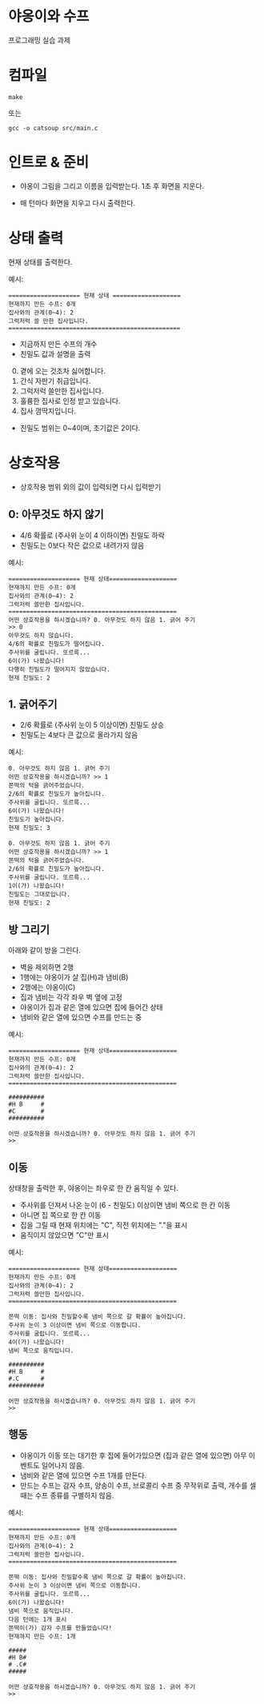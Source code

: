 # 야옹이와 수프

프로그래밍 실습 과제

# 컴파일

```
make
```

또는

```
gcc -o catsoup src/main.c
```

# 인트로 & 준비

- 야옹이 그림을 그리고 이름을 입력받는다. 1초 후 화면을 지운다.

- 매 턴마다 화면을 지우고 다시 출력한다.

# 상태 출력

현재 상태를 출력한다.

예시:

```
==================== 현재 상태 ===================
현재까지 만든 수프: 0개
집사와의 관계(0~4): 2
그럭저럭 쓸 만한 집사입니다.
================================================
```

- 지금까지 만든 수프의 개수
- 친밀도 값과 설명을 출력

0. 곁에 오는 것조차 싫어합니다.
1. 간식 자판기 취급입니다.
2. 그럭저럭 쓸만한 집사입니다.
3. 훌륭한 집사로 인정 받고 있습니다.
4. 집사 껌딱지입니다.

- 친밀도 범위는 0~4이며, 초기값은 2이다.

# 상호작용

- 상호작용 범위 외의 값이 입력되면 다시 입력받기

## 0: 아무것도 하지 않기

- 4/6 확률로 (주사위 눈이 4 이하이면) 친밀도 하락
- 친밀도는 0보다 작은 값으로 내려가지 않음

예시:

```
==================== 현재 상태===================
현재까지 만든 수프: 0개
집사와의 관계(0~4): 2
그럭저럭 쓸만한 집사입니다.
===============================================
어떤 상호작용을 하시겠습니까? 0. 아무것도 하지 않음 1. 긁어 주기
>> 0
아무것도 하지 않습니다.
4/6의 확률로 친밀도가 떨어집니다.
주사위를 굴립니다. 또르륵...
6이(가) 나왔습니다!
다행히 친밀도가 떨어지지 않았습니다.
현재 친밀도: 2
```

## 1. 긁어주기

- 2/6 확률로 (주사위 눈이 5 이상이면) 친밀도 상승
- 친밀도는 4보다 큰 값으로 올라가지 않음

예시:

```
0. 아무것도 하지 않음 1. 긁어 주기
어떤 상호작용을 하시겠습니까? >> 1
쫀떡의 턱을 긁어주었습니다.
2/6의 확률로 친밀도가 높아집니다.
주사위를 굴립니다. 또르륵...
6이(가) 나왔습니다!
친밀도가 높아집니다.
현재 친밀도: 3
```

```
0. 아무것도 하지 않음 1. 긁어 주기
어떤 상호작용을 하시겠습니까? >> 1
쫀떡의 턱을 긁어주었습니다.
2/6의 확률로 친밀도가 높아집니다.
주사위를 굴립니다. 또르륵...
1이(가) 나왔습니다!
친밀도는 그대로입니다.
현재 친밀도: 2
```

## 방 그리기

아래와 같이 방을 그린다.

- 벽을 제외하면 2행
- 1행에는 야옹이가 살 집(H)과 냄비(B)
- 2행에는 야옹이(C)
- 집과 냄비는 각각 좌우 벽 옆에 고정
- 야옹이가 집과 같은 열에 있으면 집에 들어간 상태
- 냄비와 같은 열에 있으면 수프를 만드는 중

예시:

```
==================== 현재 상태===================
현재까지 만든 수프: 0개
집사와의 관계(0~4): 2
그럭저럭 쓸만한 집사입니다.
===============================================

##########
#H B     #
#C       #
##########

어떤 상호작용을 하시겠습니까? 0. 아무것도 하지 않음 1. 긁어 주기
>>
```

## 이동

상태창을 출력한 후, 야옹이는 좌우로 한 칸 움직일 수 있다.

- 주사위를 던져서 나온 눈이 (6 - 친밀도) 이상이면 냄비 쪽으로 한 칸 이동
- 아니면 집 쪽으로 한 칸 이동
- 집을 그릴 때 현재 위치에는 "C", 직전 위치에는 "."을 표시
- 움직이지 않았으면 "C"만 표시

예시:

```
==================== 현재 상태===================
현재까지 만든 수프: 0개
집사와의 관계(0~4): 2
그럭저럭 쓸만한 집사입니다.
===============================================

쫀떡 이동: 집사와 친밀할수록 냄비 쪽으로 갈 확률이 높아집니다.
주사위 눈이 3 이상이면 냄비 쪽으로 이동합니다.
주사위를 굴립니다. 또르륵...
4이(가) 나왔습니다!
냄비 쪽으로 움직입니다.

##########
#H B     #
#.C      #
##########

어떤 상호작용을 하시겠습니까? 0. 아무것도 하지 않음 1. 긁어 주기
>>
```

## 행동

- 야옹이가 이동 또는 대기한 후 집에 들어가있으면 (집과 같은 열에 있으면) 아무 이벤트도 일어나지 않음.
- 냄비와 같은 열에 있으면 수프 1개를 만든다.
- 만드는 수프는 감자 수프, 양송이 수프, 브로콜리 수프 중 무작위로 출력, 개수를 셀 때는 수프 종류를 구별하지 않음.

예시:

```
==================== 현재 상태===================
현재까지 만든 수프: 0개
집사와의 관계(0~4): 2
그럭저럭 쓸만한 집사입니다.
===============================================

쫀떡 이동: 집사와 친밀할수록 냄비 쪽으로 갈 확률이 높아집니다.
주사위 눈이 3 이상이면 냄비 쪽으로 이동합니다.
주사위를 굴립니다. 또르륵...
6이(가) 나왔습니다!
냄비 쪽으로 움직입니다.
다음 턴에는 1개 표시
쫀떡이(가) 감자 수프를 만들었습니다!
현재까지 만든 수프: 1개

#####
#H B#
# .C#
#####

어떤 상호작용을 하시겠습니까? 0. 아무것도 하지 않음 1. 긁어 주기
>>
```
